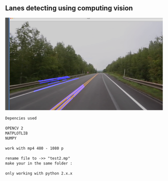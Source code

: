  Lanes detecting using computing vision  
---
![](result.png) 
```
Depencies used 

OPENCV 2
MATPLOTLIB
NUMPY

work with mp4 480 - 1080 p 

rename file to ->> "test2.mp"
make your in the same folder :

only working with python 2.x.x
```
